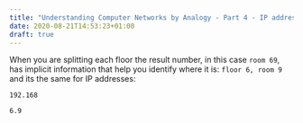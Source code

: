 ```yaml
---
title: "Understanding Computer Networks by Analogy - Part 4 - IP addresses"
date: 2020-08-21T14:53:23+01:00
draft: true
---
```


When you are splitting each floor the result number, in this case `room 69`, has implicit information that help you identify where it is: `floor 6, room 9` and its the same for IP addresses:

    192.168

    6.9